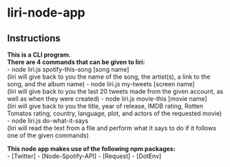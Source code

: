 # liri-node-app

## Instructions

**This is a CLI program.**<br/>
**There are 4 commands that can be given to liri:**<br/>
    - node liri.js spotify-this-song [song name] <br/>
        (liri will give back to you the name of the song, the artist(s), a link to the song, and the album name)
    - node liri.js my-tweets [screen name]<br/>
        (liri will give back to you the last 20 tweets made from the given account, as well as when they were created)
    - node liri.js movie-this [movie name]<br/>
        (liri will give back to you the title, year of release, IMDB rating, Rotten Tomatos rating, country, language, plot, and actors of the requested movie)
    - node liri.js do-what-it-says<br/>
        (liri will read the text from a file and perform what it says to do if it follows one of the given commands)

**This node app makes use of the following npm packages:**<br/>
    - [Twitter]
    - [Node-Spotify-API]
    - [Request]
    - [DotEnv]

